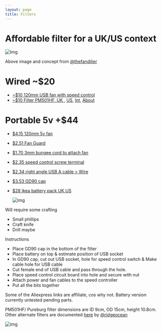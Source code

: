 ```yaml
---
layout: page
title: Filters
---
```

# Affordable filter for a UK/US context

![Img](https://raw.githubusercontent.com/rosmo-robot/rosmo-robot.github.io/c560f18de47292f9d2853b5763952330212167a6/assets/img/fans2.jpeg)

Above image and concept from [@thefandilier](https://twitter.com/TheFandelier/status/1742667052652036240)

# Wired ~$20
- [~$10 120mm USB fan with speed control](https://s.click.aliexpress.com/e/_DexuWxT)
- [~$10 Filter PM501HF, UK ](https://www.amazon.co.uk/gp/product/B095NYMKSW), [US](https://www.amazon.com/PUREBURG-Replacement-Compatible-TaoTronics-Purifiers/dp/B08LPFWZLM), [Int](https://s.click.aliexpress.com/e/_DdaHIa1), [About](http://www.pureburg.com/index.php/our-qualifications)

# Portable 5v +$44
- [$4.15 120mm 5v fan](https://www.aliexpress.us/item/3256805969209310.html)
- [$2.51 Fan Guard](https://s.click.aliexpress.com/e/_DdcIc5J)
- [$1.70 3mm bungee cord to attach fan](https://s.click.aliexpress.com/e/_DDbUsep)
- [$2.35 speed control screw terminal](https://www.aliexpress.us/item/3256806217989688.html)
- [$2.34 right angle USB A cable > Wire](https://s.click.aliexpress.com/e/_DkfCuGz)
- [$3.53 GD90 cap](https://s.click.aliexpress.com/e/_DkL8mK1)
- [$28 Ikea battery pack UK](https://www.ikea.com/gb/en/p/varmfront-power-bank-dark-blue-10555645/),[US](https://www.ikea.com/us/en/p/varmfront-portable-charger-dark-blue-00559615/)

  ![img](https://raw.githubusercontent.com/rosmo-robot/rosmo-robot.github.io/master/assets/img/bungee.jpeg)

Will require some crafting
- Small phillips
- Craft knife
- Drill maybe

Instructions
- Place GD90 cap in the bottom of the filter
- Place battery on top & estimate position of USB socket
- In GD90 cap, cut out USB socket, hole for speed control switch & Make cable hole for USB cable
- Cut female end of USB cable and pass through the hole.
- Place speed control circuit board into hole and secure with nut
- Attach power and fan cables to the speed controller
- Put all the bits together

Some of the Aliexpress links are affiliate, cos why not. Battery version currently untested pending parts.

PM501HF/ Pureburg filter dimensions are ID 9cm, OD 15cm, height 10.8cm. 
Other alternate filters are documented [here](https://docs.google.com/spreadsheets/d/1Q_fc5bSIAu39S0ul11GZo1ceT6CzgtsB5BUwUmopudY/edit#gid=1695103502) by [@ridgeocean](https://twitter.com/RidgeOcean)

![img](https://raw.githubusercontent.com/rosmo-robot/rosmo-robot.github.io/master/assets/img/red-fan.jpeg)



